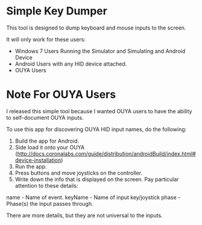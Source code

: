 Simple Key Dumper
============
This tool is designed to dump keyboard and mouse inputs to the screen.

It will only work for these users:

- Windows 7 Users Running the Simulator and Simulating and Android Device
- Android Users with any HID device attached.
- OUYA Users 


Note For OUYA Users
============
I released this simple tool because I wanted OUYA users to have the ability to self-document OUYA inputs.

To use this app for discovering OUYA HID input names, do the following:

1. Build the app for Android.
2. Side load it onto your OUYA (http://docs.coronalabs.com/guide/distribution/androidBuild/index.html#device-installation)
3. Run the app.
4. Press buttons and move joysticks on the controller.
5. Write down the info that is displayed on the screen.
   Pay particular attention to these details:

name - Name of event.
keyName - Name of input key/joystick
phase - Phase(s) the input passes through.

There are more details, but they are not universal to the inputs.




